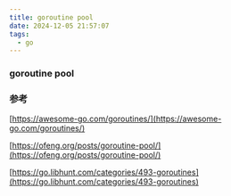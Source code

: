 ```yaml
---
title: goroutine pool
date: 2024-12-05 21:57:07
tags:
  - go
---
```


### goroutine pool

### 参考

[https://awesome-go.com/goroutines/](https://awesome-go.com/goroutines/)

[https://ofeng.org/posts/goroutine-pool/](https://ofeng.org/posts/goroutine-pool/)

[https://go.libhunt.com/categories/493-goroutines](https://go.libhunt.com/categories/493-goroutines)
